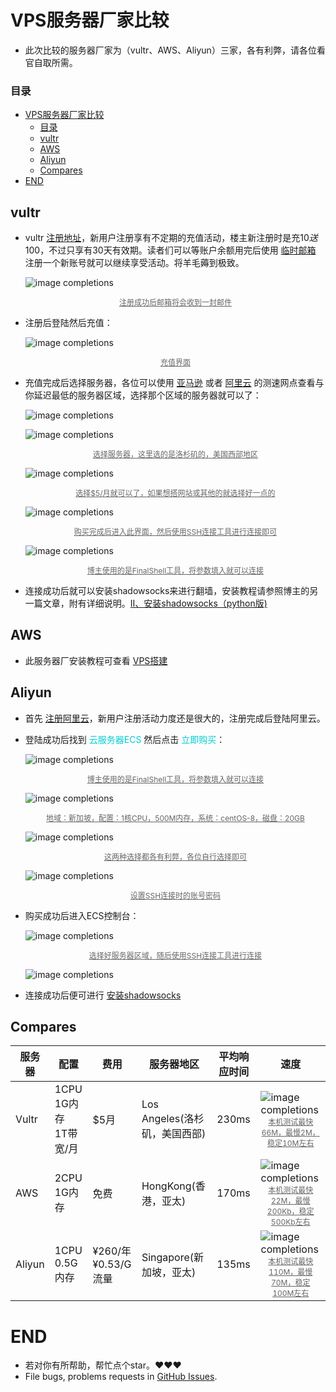# VPS服务器厂家比较
-  此次比较的服务器厂家为（vultr、AWS、Aliyun）三家，各有利弊，请各位看官自取所需。

### 目录
- [VPS服务器厂家比较](#vps服务器厂家比较)
    - [目录](#目录)
  - [vultr](#vultr)
  - [AWS](#aws)
  - [Aliyun](#aliyun)
  - [Compares](#compares)
- [END](#end)

## vultr

-  vultr [注册地址](https://www.vultr.com)，新用户注册享有不定期的充值活动，楼主新注册时是充10$送100$，不过只享有30天有效期。读者们可以等账户余额用完后使用 [临时邮箱](https://www.linshiyouxiang.net/) 注册一个新账号就可以继续享受活动。将羊毛薅到极致。
    <p><img src="./image/vultr-1.png" alt="image completions"></p>
    <center style="font-size:12px;color:#666;text-decoration:underline;">注册成功后邮箱将会收到一封邮件</center>
- 注册后登陆然后充值：
    <p><img src="./image/vultr-2.png" alt="image completions"></p>
    <center style="font-size:12px;color:#666;text-decoration:underline;">充值界面</center>
-  充值完成后选择服务器，各位可以使用 [亚马逊](https://www.cloudping.info/) 或者 [阿里云](https://ping.gaomeluo.com/aliyun/) 的测速网点查看与你延迟最低的服务器区域，选择那个区域的服务器就可以了：
    <p><img src="./image/vultr-3.png" alt="image completions"></p>
    
    <p><img src="./image/vultr-4.png" alt="image completions"></p>
    <center style="font-size:12px;color:#666;text-decoration:underline;">选择服务器，这里选的是洛杉矶的，美国西部地区</center>

    <p><img src="./image/vultr-5.png" alt="image completions"></p>
    <center style="font-size:12px;color:#666;text-decoration:underline;">选择$5/月就可以了，如果想搭网站或其他的就选择好一点的</center>

    <p><img src="./image/vultr-6.png" alt="image completions"></p>
    <center style="font-size:12px;color:#666;text-decoration:underline;">购买完成后进入此界面，然后使用SSH连接工具进行连接即可</center>

    <p><img src="./image/vultr-7.png" alt="image completions"></p>
    <center style="font-size:12px;color:#666;text-decoration:underline;">博主使用的是FinalShell工具，将参数填入就可以连接</center>

- 连接成功后就可以安装shadowsocks来进行翻墙，安装教程请参照博主的另一篇文章，附有详细说明。[II、安装shadowsocks（python版)](./VPSStructures.md)

## AWS

-  此服务器厂安装教程可查看 [VPS搭建](./VPSStructures.md)

## Aliyun

-  首先 [注册阿里云](https://account.aliyun.com/register/qr_register.htm?spm=5176.8097504.fszjobuve.23.2ec76fb52jOtlQ&oauth_callback=https%3A%2F%2Fwww.aliyun.com%2Fnotfound%2F)，新用户注册活动力度还是很大的，注册完成后登陆阿里云。

- 登陆成功后找到<span style="color:	#00CED1"> 云服务器ECS</span> 然后点击<span style="color:	#00CED1"> 立即购买</span>：
    <p><img src="./image/ali-1.png" alt="image completions"></p>
    <center style="font-size:12px;color:#666;text-decoration:underline;">博主使用的是FinalShell工具，将参数填入就可以连接</center>

    <p><img src="./image/ali-2.png" alt="image completions"></p>
    <center style="font-size:12px;color:#666;text-decoration:underline;">地域：新加坡，配置：1核CPU，500M内存，系统：centOS-8，磁盘：20GB</center>

    <p><img src="./image/ali-3.png" alt="image completions"></p>
    <center style="font-size:12px;color:#666;text-decoration:underline;">这两种选择都各有利弊，各位自行选择即可</center>

    <p><img src="./image/ali-4.png" alt="image completions"></p>
    <center style="font-size:12px;color:#666;text-decoration:underline;">设置SSH连接时的账号密码</center>

-  购买成功后进入ECS控制台：
    <p><img src="./image/ali-5.png" alt="image completions"></p>
    <center style="font-size:12px;color:#666;text-decoration:underline;">选择好服务器区域，随后使用SSH连接工具进行连接</center>

    <p><img src="./image/ali-6.png" alt="image completions"></p>

- 连接成功后便可进行 [安装shadowsocks](./VPSStructures.md)

## Compares

| 服务器  | 配置 | 费用 | 服务器地区 | 平均响应时间 | 速度 |
| ------ | ---- | ---- | ---- | ---- | ---- |
| Vultr  | 1CPU<br />1G内存<br />1T带宽/月 | $5月 | Los Angeles(洛杉矶，美国西部) | 230ms |    <img src="./image/Vultr-LosAngeles.png" alt="image completions"><center style="font-size:12px;color:#666;text-decoration:underline;">本机测试最快66M，最慢2M，稳定10M左右</center>    |
| AWS    | 2CPU<br />1G内存 | 免费 | HongKong(香港，亚太) | 170ms |    <img src="./image/AWS-HongKong.png" alt="image completions"><center style="font-size:12px;color:#666;text-decoration:underline;">本机测试最快22M，最慢200Kb，稳定500Kb左右</center>    |
| Aliyun | 1CPU<br />0.5G内存 | ¥260/年<br />¥0.53/G流量 | Singapore(新加坡，亚太) | 135ms |    <img src="./image/Ali-Singapore.png" alt="image completions"><center style="font-size:12px;color:#666;text-decoration:underline;">本机测试最快110M，最慢70M，稳定100M左右</center>  |

# END
- 若对你有所帮助，帮忙点个star。❤️❤️❤️
- File bugs, problems requests in [GitHub Issues](https://github.com/XiaoTiJun/ExperienceSharing/issues).